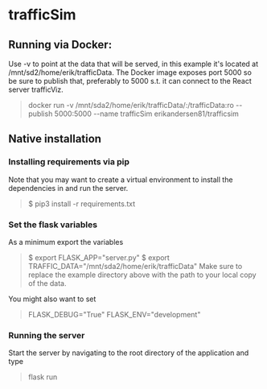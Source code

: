 # trafficSim


## Running via Docker:
Use -v to point at the data that will be served, in this example it's located at /mnt/sd2/home/erik/trafficData. The Docker image exposes port 5000 so be sure to publish that, preferably to 5000 s.t. it can connect to the React server trafficViz.
> docker run -v /mnt/sda2/home/erik/trafficData/:/trafficData:ro --publish 5000:5000 --name trafficSim erikandersen81/trafficsim


## Native installation

### Installing requirements via pip 
Note that you may want to create a virtual environment to install the dependencies in and run the server.
> $ pip3 install -r requirements.txt

### Set the flask variables
As a minimum export the variables
> $ export FLASK_APP="server.py"
> $ export TRAFFIC_DATA="/mnt/sda2/home/erik/trafficData"
Make sure to replace the example directory above with the path to your local copy of the data.

You might also want to set
> FLASK_DEBUG="True"
> FLASK_ENV="development"

### Running the server
Start the server by navigating to the root directory of the application and type
> flask run
